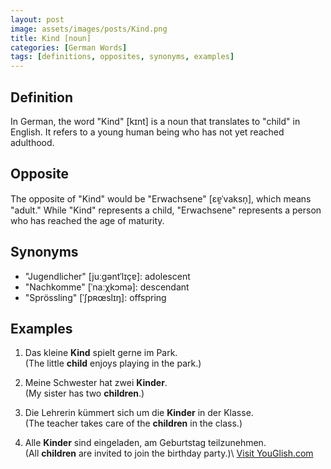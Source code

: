 ```yaml
---
layout: post
image: assets/images/posts/Kind.png
title: Kind [noun]
categories: [German Words]
tags: [definitions, opposites, synonyms, examples]
---
```


## Definition

In German, the word "Kind" [kɪnt] is a noun that translates to "child" in English. It refers to a young human being who has not yet reached adulthood.

## Opposite

The opposite of "Kind" would be "Erwachsene" [ɛɐ̯ˈvaksn̩], which means "adult." While "Kind" represents a child, "Erwachsene" represents a person who has reached the age of maturity.

## Synonyms

- "Jugendlicher" [juːɡəntˈlɪçɐ]: adolescent
- "Nachkomme" [ˈnaːχkɔmə]: descendant
- "Sprössling" [ˈʃpʀœslɪŋ]: offspring

## Examples

1. Das kleine **Kind** spielt gerne im Park.  
   (The little **child** enjoys playing in the park.)

2. Meine Schwester hat zwei **Kinder**.  
   (My sister has two **children**.)

3. Die Lehrerin kümmert sich um die **Kinder** in der Klasse.  
   (The teacher takes care of the **children** in the class.)

4. Alle **Kinder** sind eingeladen, am Geburtstag teilzunehmen.  
   (All **children** are invited to join the birthday party.)\ <a id="yg-widget-0" class="youglish-widget" data-query="Kind" data-lang="german" data-components="8412" data-auto-start="0" data-bkg-color="theme_light" data-title="How%20to%20pronounce%20Kind%20in%20German"  rel="nofollow" href="https://youglish.com">Visit YouGlish.com</a><script async src="https://youglish.com/public/emb/widget.js" charset="utf-8"></script>